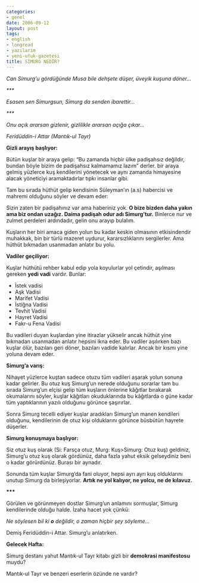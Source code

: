 ```yaml
---
categories:
- genel
date: 2006-09-12
layout: post
tags:
- english
- longread
- yazilarim
- yeni-ufuk-gazetesi
title: SİMURG NEDİR?
---
```


_Can Simurg’u gördüğünde Musa bile dehşete düşer, üveyik kuşuna döner…_

_\*\*\*_

_Esasen sen Simurgsun, Simurg da senden ibarettir…_

_\*\*\*_

_Onu açık ararsan gizlenir, gizlilikle ararsan açığa çıkar…_

_Feridüddin-i Attar (Mantık-ul Tayr)_

**Gizli arayış başlıyor:**

Bütün kuşlar bir araya gelip: “Bu zamanda hiçbir ülke padişahsız değildir, bundan böyle bizim de padişahsız kalmamamız lazım” derler. bir araya gelmiş yüzlerce kuş kendilerini yönetecek ve aynı zamanda himayesine alacak yöneticiyi aramaktadırlar tıpkı insanlar gibi.

Tam bu sırada hüthüt gelip kendisinin Süleyman’ın (a.s) habercisi ve mahremi olduğunu söyler ve devam eder:

Sizin zaten bir padişahınız var ama haberiniz yok. **O bize bizden daha yakın ama biz ondan uzağız. Daima padişah odur adı Simurg’tur.** Binlerce nur ve zulmet perdeleri ardındadır, gelin onu arayıp bulalım.

Kuşların her biri amaca giden yolun bu kadar keskin olmasının etkisindendir muhakkak, bin bir türlü mazeret uydurur, kararsızlıklarını sergilerler. Ama hüthüt bıkmadan usanmadan anlatır bu yolu.

**Vadiler geçiliyor:**

Kuşlar hüthütü rehber kabul edip yola koyulurlar yol çetindir, aşılması gereken **yedi vadi** vardır. Bunlar:

- İstek vadisi
- Aşk Vadisi
- Marifet Vadisi
- İstiğna Vadisi
- Tevhit Vadisi
- Hayret Vadisi
- Fakr-u Fena Vadisi

Bu vadileri duyan kuşlardan yine itirazlar yükselir ancak hüthüt yine bıkmadan usanmadan anlatır hepsini ikna eder. Bu vadiler aşılırken bazı kuşlar ölür, bazıları geri döner, bazıları vadide kalırlar. Ancak bir kısmı yine yoluna devam eder.

**Simurg’a varış:**

Nihayet yüzlerce kuştan sadece otuzu tüm vadileri aşarak yolun sonuna kadar gelirler. Bu otuz kuş Simurg’un nerede olduğunu sorarlar tam bu sırada Simurg’un elçisi gelip tüm kuşların önlerine kâğıtlar bırakarak okumalarını söyler, kuşlar kâğıtları okuduklarında bu kâğıtlarda o güne kadar tüm yaptıklarının yazılı olduğunu görünce şaşırırlar.

Sonra Simurg tecelli ediyer kuşlar aradıkları Simurg’un manen kendileri olduğunu, kendilerinin de otuz kişi olduklarını görünce büsbütün hayrete düşerler.

**Simurg konuşmaya başlıyor:**

Siz otuz kuş olarak (Si: Farsça otuz, Murg: Kuş>Simurg: Otuz kuş) geldiniz, Simurg’u otuz kuş olarak gördünüz, daha fazla yahut eksik gelseydiniz beni o kadar görürdünüz. Burası bir aynadır.

Sonunda tüm kuşlar Simurg’da fani oluyor, hepsi ayrı ayrı kuş olduklarını unutup Simurg da birleşiyorlar. **Artık ne yol kalıyor, ne yolcu, ne de kılavuz.**

**\*\*\***

Görülen ve görünmeyen dostlar Simurg’un anlamını sormuşlar, Simurg kendilerinde olduğu halde. İzaha hacet yok çünkü:

_Ne söylesen bil ki **o** değildir, o zaman hiçbir şey söyleme…_

Demiş Feridüddin-i Attar. Simurg’u anlatırken.

**Gelecek Hafta:**

Simurg destanı yahut Mantık-ul Tayr kitabı gizli bir **demokrasi manifestosu** muydu?

Mantık-ul Tayr ve benzeri eserlerin özünde ne vardır?
